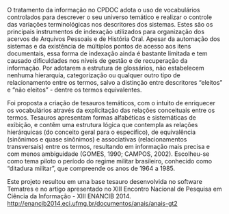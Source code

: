 O tratamento da informação no CPDOC adota o uso de vocabulários controlados para descrever o seu universo temático e realizar o controle das variações terminológicas nos descritores dos sistemas. Estes são os principais instrumentos de indexação utilizados para organização dos acervos de Arquivos Pessoais e de História Oral. Apesar da automação dos sistemas e da existência de múltiplos pontos de acesso aos itens documentais, essa forma de indexação ainda é bastante limitada e tem causado dificuldades nos níveis de gestão e de recuperação da informação. Por adotarem a estrutura de glossários, não estabelecem nenhuma hierarquia, categorização ou qualquer outro tipo de relacionamento entre os termos, salvo a distinção entre descritores “eleitos” e “não eleitos” - dentre os termos equivalentes.

Foi proposta a criação de tesauros temáticos, com o intuito de enriquecer os vocabulários através da explicitação das relações conceituais entre os termos. Tesauros apresentam formas alfabéticas e sistemáticas de exibição, e contêm uma estrutura lógica que contempla as relações hierárquicas (do conceito geral para o específico), de equivalência (sinônimos e quase sinônimos) e associativas (relacionamentos transversais) entre os termos, resultando em informação mais precisa e com menos ambiguidade (GOMES, 1990; CAMPOS, 2002). Escolheu-se como tema piloto o período do regime militar brasileiro, conhecido como “ditadura militar”, que compreende os anos de 1964 a 1985. 

Este projeto resultou em uma base tesauro desenvolvida no software Tematres e no artigo apresentado no XIII Encontro Nacional de Pesquisa em Ciência da Informação - XIII ENANCIB 2014. 
http://enancib2014.eci.ufmg.br/documentos/anais/anais-gt2
